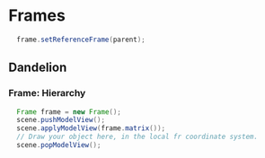 # Frames

```java
  frame.setReferenceFrame(parent);
```

## Dandelion
### Frame: Hierarchy

```java
  Frame frame = new Frame();
  scene.pushModelView();
  scene.applyModelView(frame.matrix());
  // Draw your object here, in the local fr coordinate system.
  scene.popModelView();
```